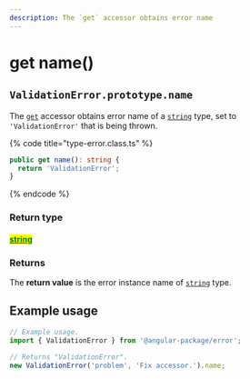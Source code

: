 ```yaml
---
description: The `get` accessor obtains error name
---
```


# get name()

## `ValidationError.prototype.name`

The [`get`](https://developer.mozilla.org/en-US/docs/Web/JavaScript/Reference/Functions/get) accessor obtains error name of a [`string`](https://developer.mozilla.org/en-US/docs/Web/JavaScript/Reference/Global\_Objects/String) type, set to `'ValidationError'` that is being thrown.

{% code title="type-error.class.ts" %}
```typescript
public get name(): string {
  return 'ValidationError';
}
```
{% endcode %}

### Return type

#### <mark style="color:green;"></mark>[<mark style="color:green;">string</mark>](https://www.typescriptlang.org/docs/handbook/basic-types.html#string)<mark style="color:green;"></mark>

### Returns

The **return value** is the error instance name of [`string`](https://developer.mozilla.org/en-US/docs/Web/JavaScript/Reference/Global\_Objects/String) type.

## Example usage

```typescript
// Example usage.
import { ValidationError } from '@angular-package/error';

// Returns "ValidationError".
new ValidationError('problem', 'Fix accessor.').name;
```

